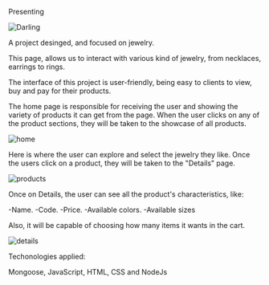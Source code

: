 Presenting

![Darling](https://github.com/BrianStevenV/FinalProjectBasic/assets/120135105/0404ef49-6e8b-471b-8a61-79577a534fdf)

A project desinged, and focused on jewelry.

This page, allows us to interact with various kind of jewelry, from necklaces, earrings to rings.

The interface of this project is user-friendly, being easy to clients to view, buy and pay for their products.


The home page is responsible for receiving the user and showing the variety of products it can get from the page.
When the user clicks on any of the product sections, they will be taken to the showcase of all products.

![home](https://github.com/BrianStevenV/FinalProjectBasic/assets/120135105/e479c446-16f8-4bf0-bc17-21307593347e)

Here is where the user can explore and select the jewelry they like. 
Once the users click on a product, they will be taken to the "Details" page.

![products](https://github.com/BrianStevenV/FinalProjectBasic/assets/120135105/86892d3c-fa2c-4e9b-b83b-b657a1a2b1ec)

Once on Details, the user can see all the product's characteristics, like:

  -Name.
  -Code.
  -Price.
  -Available colors.
  -Available sizes

Also, it will be capable of choosing how many items it wants in the cart.

![details](https://github.com/BrianStevenV/FinalProjectBasic/assets/120135105/b8313a2d-fbaa-4c0b-814a-e91073681148)













Techonologies applied:

Mongoose, JavaScript, HTML, CSS and NodeJs


